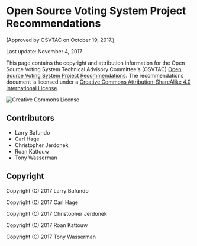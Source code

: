 # Open Source Voting System Project Recommendations

(Approved by OSVTAC on October 19, 2017.)

Last update: November 4, 2017


This page contains the copyright and attribution information for
the Open Source Voting System Technical Advisory Committee's (OSVTAC)
[Open Source Voting System Project Recommendations](index).
The recommendations document is licensed under a [Creative Commons
Attribution-ShareAlike 4.0 International
License](http://creativecommons.org/licenses/by-sa/4.0/).

![Creative Commons License](https://i.creativecommons.org/l/by-sa/4.0/88x31.png
"Creative Commons Attribution-ShareAlike 4.0 International License")


## Contributors

* Larry Bafundo
* Carl Hage
* Christopher Jerdonek
* Roan Kattouw
* Tony Wasserman


## Copyright

Copyright (C) 2017 Larry Bafundo

Copyright (C) 2017 Carl Hage

Copyright (C) 2017 Christopher Jerdonek

Copyright (C) 2017 Roan Kattouw

Copyright (C) 2017 Tony Wasserman
